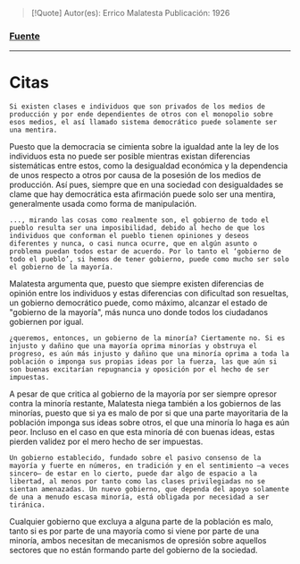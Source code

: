 >[!Quote]
>Autor(es): Errico Malatesta
>Publicación: 1926
### [Fuente](https://es.anarchistlibraries.net/library/errico-malatesta-ni-democratas-ni-dictadores-anarquistas)
---
# Citas

	Si existen clases e individuos que son privados de los medios de producción y por ende dependientes de otros con el monopolio sobre esos medios, el así llamado sistema democrático puede solamente ser una mentira.

Puesto que la democracia se cimienta sobre la igualdad ante la ley de los individuos esta no puede ser posible mientras existan diferencias sistemáticas entre estos, como la desigualdad económica y la dependencia de unos respecto a otros por causa de la posesión de los medios de producción. Así pues, siempre que en una sociedad con desigualdades se clame que hay democrática esta afirmación puede solo ser una mentira, generalmente usada como forma de manipulación.

	..., mirando las cosas como realmente son, el gobierno de todo el pueblo resulta ser una imposibilidad, debido al hecho de que los individuos que conforman el pueblo tienen opiniones y deseos diferentes y nunca, o casi nunca ocurre, que en algún asunto o problema puedan todos estar de acuerdo. Por lo tanto el ‘gobierno de todo el pueblo’, si hemos de tener gobierno, puede como mucho ser solo el gobierno de la mayoría.

Malatesta argumenta que, puesto que siempre existen diferencias de opinión entre los individuos y estas diferencias con dificultad son resueltas, un gobierno democrático puede, como máximo, alcanzar el estado de "gobierno de la mayoría", más nunca uno donde todos los ciudadanos gobiernen por igual.

	¿queremos, entonces, un gobierno de la minoría? Ciertamente no. Si es injusto y dañino que una mayoría oprima minorías y obstruya el progreso, es aún más injusto y dañino que una minoría oprima a toda la población o imponga sus propias ideas por la fuerza, las que aún si son buenas excitarían repugnancia y oposición por el hecho de ser impuestas.

A pesar de que critica al gobierno de la mayoría por ser siempre opresor contra la minoría restante, Malatesta niega también a los gobiernos de las minorías, puesto que si ya es malo de por si que una parte mayoritaria de la población imponga sus ideas sobre otros, el que una minoría lo haga es aún peor. Incluso en el caso en que esta minoría dé con buenas ideas, estas pierden validez por el mero hecho de ser impuestas.

	Un gobierno establecido, fundado sobre el pasivo consenso de la mayoría y fuerte en números, en tradición y en el sentimiento —a veces sincero— de estar en lo cierto, puede dar algo de espacio a la libertad, al menos por tanto como las clases privilegiadas no se sientan amenazadas. Un nuevo gobierno, que dependa del apoyo solamente de una a menudo escasa minoría, está obligada por necesidad a ser tiránica.

Cualquier gobierno que excluya a alguna parte de la población es malo, tanto si es por parte de una mayoría como si viene por parte de una minoría, ambos necesitan de mecanismos de opresión sobre aquellos sectores que no están formando parte del gobierno de la sociedad.